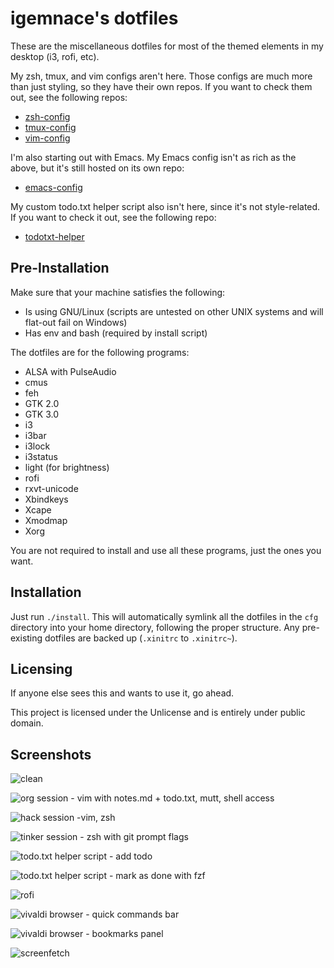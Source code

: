 # igemnace's dotfiles

These are the miscellaneous dotfiles for most of the themed elements in my
desktop (i3, rofi, etc).

My zsh, tmux, and vim configs aren't here. Those configs are much more than just
styling, so they have their own repos. If you want to check them out, see the
following repos:

- [zsh-config](https://github.com/igemnace/zsh-config)
- [tmux-config](https://github.com/igemnace/tmux-config)
- [vim-config](https://github.com/igemnace/vim-config)

I'm also starting out with Emacs. My Emacs config isn't as rich as the above,
but it's still hosted on its own repo:

- [emacs-config](https://github.com/igemnace/emacs-config)

My custom todo.txt helper script also isn't here, since it's not style-related.
If you want to check it out, see the following repo:

- [todotxt-helper](https://github.com/igemnace/todotxt-helper)

## Pre-Installation

Make sure that your machine satisfies the following:

- Is using GNU/Linux (scripts are untested on other UNIX systems and will
  flat-out fail on Windows)
- Has env and bash (required by install script)

The dotfiles are for the following programs:

- ALSA with PulseAudio
- cmus
- feh
- GTK 2.0
- GTK 3.0
- i3
- i3bar
- i3lock
- i3status
- light (for brightness)
- rofi
- rxvt-unicode
- Xbindkeys
- Xcape
- Xmodmap
- Xorg

You are not required to install and use all these programs, just the ones you
want.

## Installation

Just run `./install`. This will automatically symlink all the dotfiles in the
`cfg` directory into your home directory, following the proper structure. Any
pre-existing dotfiles are backed up (`.xinitrc` to `.xinitrc~`).

## Licensing

If anyone else sees this and wants to use it, go ahead.

This project is licensed under the Unlicense and is entirely under public
domain.

## Screenshots

![clean](http://i.imgur.com/J1nTsCE.png "clean")

![org session - vim with notes.md + todo.txt, mutt, shell access](http://i.imgur.com/WVopF3C.png "org session - vim with notes.md + todo.txt, mutt, shell access")

![hack session -vim, zsh](http://i.imgur.com/3ztQsik.png "hack session -vim, zsh")

![tinker session - zsh with git prompt flags](http://i.imgur.com/NV9S2ro.png "tinker session - zsh with git prompt flags")

![todo.txt helper script - add todo](http://i.imgur.com/p6P629f.png "todo.txt helper script - add todo")

![todo.txt helper script - mark as done with fzf](http://i.imgur.com/nMnxMaQ.png "todo.txt helper script - mark as done with fzf")

![rofi](http://i.imgur.com/erFiEBN.png "rofi")

![vivaldi browser - quick commands bar](http://i.imgur.com/jOT9bBn.png "vivaldi browser - quick commands bar")

![vivaldi browser - bookmarks panel](http://i.imgur.com/0vZWKb5.png "vivaldi browser - bookmarks panel")

![screenfetch](http://i.imgur.com/fAzL84l.png "screenfetch")
